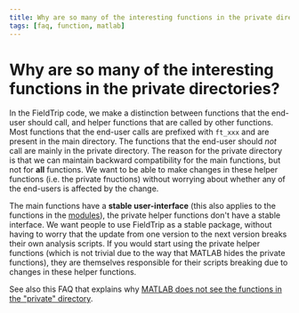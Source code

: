 ```yaml
---
title: Why are so many of the interesting functions in the private directories?
tags: [faq, function, matlab]
---
```


# Why are so many of the interesting functions in the private directories?

In the FieldTrip code, we make a distinction between functions that the end-user should call, and helper functions that are called by other functions. Most functions that the end-user calls are prefixed with `ft_xxx` and are present in the main directory. The functions that the end-user should _not_ call are mainly in the private directory. The reason for the private directory is that we can maintain backward compatibility for the main functions, but not for **all** functions. We want to be able to make changes in these helper functions (i.e. the private fnuctions) without worrying about whether any of the end-users is affected by the change.

The main functions have a **stable user-interface** (this also applies to the functions in the [modules](/development/module)), the private helper functions don't have a stable interface. We want people to use FieldTrip as a stable package, without having to worry that the update from one version to the next version breaks their own analysis scripts. If you would start using the private helper functions (which is not trivial due to the way that MATLAB hides the private functions), they are themselves responsible for their scripts breaking due to changes in these helper functions.

See also this FAQ that explains why [MATLAB does not see the functions in the "private" directory](/faq/matlab_does_not_see_the_functions_in_the_private_directory).
